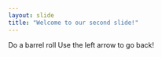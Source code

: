 ```yaml
---
layout: slide
title: "Welcome to our second slide!"
---
```

Do a barrel roll
Use the left arrow to go back!
